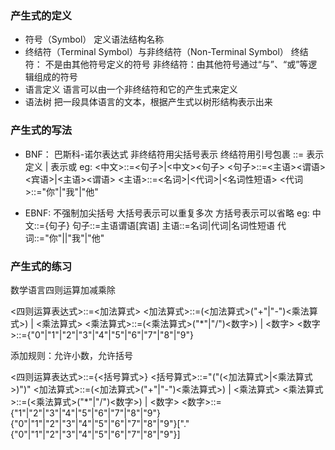 ### 产生式的定义

* 符号（Symbol）
  定义语法结构名称
* 终结符（Terminal Symbol）与非终结符（Non-Terminal Symbol）
  终结符： 不是由其他符号定义的符号
  非终结符：由其他符号通过“与”、“或”等逻辑组成的符号
* 语言定义
  语言可以由一个非终结符和它的产生式来定义
* 语法树
  把一段具体语言的文本，根据产生式以树形结构表示出来

### 产生式的写法
* BNF： 巴斯科-诺尔表达式
  非终结符用尖括号表示
  终结符用引号包裹
  ::= 表示定义
  | 表示或
  eg:
  <中文>::=<句子>|<中文><句子>
  <句子>::=<主语><谓语><宾语>|<主语><谓语>
  <主语>::=<名词>|<代词>|<名词性短语>
  <代词>::="你"|"我"|"他"

* EBNF: 
  不强制加尖括号
  大括号表示可以重复多次
  方括号表示可以省略
  eg:
  中文::={句子}
  句子::=主语谓语[宾语]
  主语::=名词|代词|名词性短语
  代词::="你"||"我"|"他"

### 产生式的练习

数学语言四则运算加减乘除

<四则运算表达式>::=<加法算式>
<加法算式>::=(<加法算式>("+"|"-")<乘法算式>) | <乘法算式>
<乘法算式>::=(<乘法算式>("*"|"/")<数字>) | <数字>
<数字>::={"0"|"1"|"2"|"3"|"4"|"5"|"6"|"7"|"8"|"9"}


添加规则：允许小数，允许括号

<四则运算表达式>::={<括号算式>}
<括号算式>::="("(<加法算式>|<乘法算式>)")"
<加法算式>::=(<加法算式>("+"|"-")<乘法算式>) | <乘法算式>
<乘法算式>::=(<乘法算式>("*"|"/")<数字>) | <数字>
<数字>::={"1"|"2"|"3"|"4"|"5"|"6"|"7"|"8"|"9"}{"0"|"1"|"2"|"3"|"4"|"5"|"6"|"7"|"8"|"9"}["."{"0"|"1"|"2"|"3"|"4"|"5"|"6"|"7"|"8"|"9"}]







